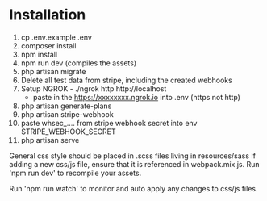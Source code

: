 # Installation

1) cp .env.example .env
2) composer install
3) npm install
4) npm run dev (compiles the assets)
5) php artisan migrate
6) Delete all test data from stripe, including the created webhooks
7) Setup NGROK - ./ngrok http http://localhost
    - paste in the https://xxxxxxxx.ngrok.io into .env (https not http)
8) php artisan generate-plans
9) php artisan stripe-webhook
10) paste whsec_.... from stripe webhook secret into env STRIPE_WEBHOOK_SECRET
11) php artisan serve

General css style should be placed in .scss files living in resources/sass
If adding a new css/js file, ensure that it is referenced in webpack.mix.js. Run 'npm run dev' to recompile your assets.

Run 'npm run watch' to monitor and auto apply any changes to css/js files.
